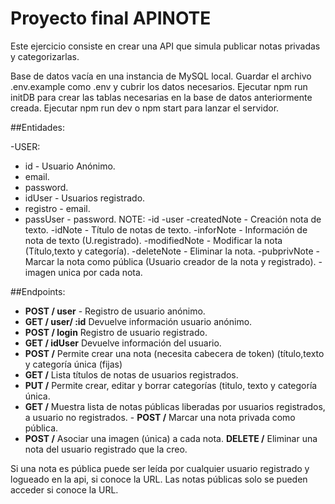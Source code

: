 # Proyecto final APINOTE

Este ejercicio consiste en crear una API que simula publicar notas privadas y categorizarlas.

Base de datos vacía en una instancia de MySQL local. Guardar el archivo .env.example como .env y cubrir los datos necesarios. Ejecutar npm run initDB para crear las tablas necesarias en la base de datos anteriormente creada. Ejecutar npm run dev o npm start para lanzar el servidor.

##Entidades:

-USER:

- id - Usuario Anónimo.
- email.
- password.
- idUser - Usuarios registrado.
- registro - email.
- passUser - password.
  NOTE:
  -id
  -user
  -createdNote - Creación nota de texto.
  -idNote - Título de notas de texto.
  -inforNote - Información de nota de texto (U.registrado).
  -modifiedNote - Modificar la nota (Título,texto y categoría).
  -deleteNote - Eliminar la nota.
  -pubprivNote - Marcar la nota como pública (Usuario creador de la nota y registrado).
  -imagen unica por cada nota.

##Endpoints:

- **POST / user** - Registro de usuario anónimo.
- **GET / user/ :id** Devuelve información usuario anónimo.
- **POST / login** Registro de usuario registrado.
- **GET / idUser** Devuelve información del usuario.
- **POST /** Permite crear una nota (necesita cabecera de token) (título,texto y categoría única (fijas)
- **GET /** Lista títulos de notas de usuarios registrados.
- **PUT /** Permite crear, editar y borrar categorías (titulo, texto y categoría única.
- **GET /** Muestra lista de notas públicas liberadas por usuarios registrados, a usuario no registrados. - **POST /** Marcar una nota privada como pública.
- **POST /** Asociar una imagen (única) a cada nota.
  **DELETE /** Eliminar una nota del usuario registrado que la creo.

Si una nota es pública puede ser leída por cualquier usuario registrado y logueado en la api, si conoce la URL.
Las notas públicas solo se pueden acceder si conoce la URL.
